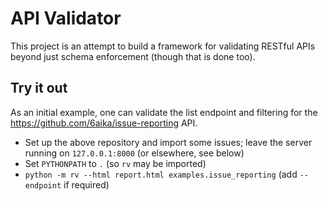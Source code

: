 API Validator
=============

This project is an attempt to build a framework for validating RESTful APIs
beyond just schema enforcement (though that is done too).

Try it out
----------

As an initial example, one can validate the list endpoint and filtering
for the https://github.com/6aika/issue-reporting API.

* Set up the above repository and import some issues; leave the server
  running on `127.0.0.1:8000` (or elsewhere, see below)
* Set `PYTHONPATH` to `.` (so `rv` may be imported)
* `python -m rv --html report.html examples.issue_reporting` (add `--endpoint` if required)

